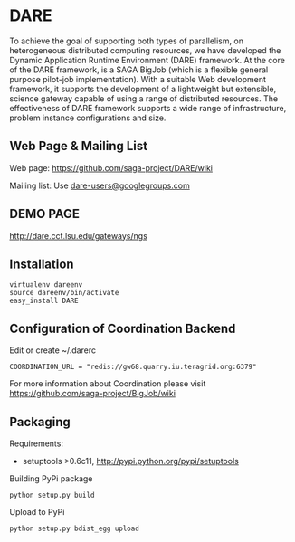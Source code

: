 DARE  
=============

To achieve the goal of supporting both types of parallelism, on heterogeneous distributed computing resources, we have
developed the Dynamic Application Runtime Environment (DARE) framework.
At the core of the DARE framework, is a SAGA BigJob (which is a flexible general purpose pilot-job implementation). With a
suitable Web development framework, it supports the development of a lightweight but extensible, science gateway capable 
of using a range of distributed resources. The effectiveness of  DARE framework supports a wide range of infrastructure, 
problem instance configurations and size.



Web Page & Mailing List
-----------------------

Web page: https://github.com/saga-project/DARE/wiki

Mailing list:  Use dare-users@googlegroups.com


DEMO PAGE
----------------------------
http://dare.cct.lsu.edu/gateways/ngs


Installation
-------------

	virtualenv dareenv
	source dareenv/bin/activate
	easy_install DARE


Configuration of Coordination Backend
-------------------------------------
Edit or create ~/.darerc 

	COORDINATION_URL = "redis://gw68.quarry.iu.teragrid.org:6379"

For more information about Coordination please visit https://github.com/saga-project/BigJob/wiki


Packaging
-------------------------------------

Requirements:

*  setuptools >0.6c11, http://pypi.python.org/pypi/setuptools


Building PyPi package

	python setup.py build

Upload to PyPi

	python setup.py bdist_egg upload
